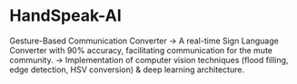 # HandSpeak-AI
Gesture-Based Communication Converter
-> A real-time Sign Language Converter with 90% accuracy, facilitating communication for the mute community.
-> Implementation of computer vision techniques (flood filling, edge detection, HSV conversion) & deep learning architecture.
